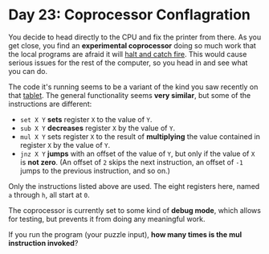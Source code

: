 # Day 23: Coprocessor Conflagration
You decide to head directly to the CPU and fix the printer from there. As you get close, you find an **experimental 
coprocessor** doing so much work that the local programs are afraid it will 
[halt and catch fire](https://en.wikipedia.org/wiki/Halt_and_Catch_Fire). This would cause serious issues for the rest 
of the computer, so you head in and see what you can do.

The code it's running seems to be a variant of the kind you saw recently on that 
[tablet](https://adventofcode.com/2017/day/18). The general functionality seems **very similar**, but some of the 
instructions are different:
* `set X Y` **sets** register `X` to the value of `Y`.
* `sub X Y` **decreases** register `X` by the value of `Y`.
* `mul X Y` sets register `X` to the result of **multiplying** the value contained in register `X` by the value of `Y`.
* `jnz X Y` **jumps** with an offset of the value of `Y`, but only if the value of `X` is **not zero**. (An offset of 
`2` skips the next instruction, an offset of `-1` jumps to the previous instruction, and so on.)

Only the instructions listed above are used. The eight registers here, named `a` through `h`, all start at `0`.

The coprocessor is currently set to some kind of **debug mode**, which allows for testing, but prevents it from doing 
any meaningful work.

If you run the program (your puzzle input), **how many times is the mul instruction invoked**?
